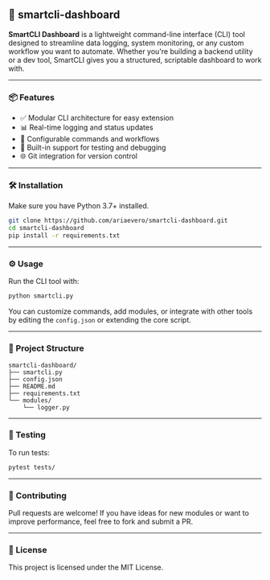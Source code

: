 ## 🚀 smartcli-dashboard

**SmartCLI Dashboard** is a lightweight command-line interface (CLI) tool designed to streamline data logging, system monitoring, or any custom workflow you want to automate. Whether you're building a backend utility or a dev tool, SmartCLI gives you a structured, scriptable dashboard to work with.

---

### 📦 Features

- ✅ Modular CLI architecture for easy extension
- 📊 Real-time logging and status updates
- 🔧 Configurable commands and workflows
- 🧪 Built-in support for testing and debugging
- 🌐 Git integration for version control

---

### 🛠️ Installation

Make sure you have Python 3.7+ installed.

```bash
git clone https://github.com/ariaevero/smartcli-dashboard.git
cd smartcli-dashboard
pip install -r requirements.txt
```

---

### ⚙️ Usage

Run the CLI tool with:

```bash
python smartcli.py
```

You can customize commands, add modules, or integrate with other tools by editing the `config.json` or extending the core script.

---

### 📁 Project Structure

```plaintext
smartcli-dashboard/
├── smartcli.py
├── config.json
├── README.md
├── requirements.txt
└── modules/
    └── logger.py
```

---

### 🧪 Testing

To run tests:

```bash
pytest tests/
```

---

### 🙌 Contributing

Pull requests are welcome! If you have ideas for new modules or want to improve performance, feel free to fork and submit a PR.

---

### 📄 License

This project is licensed under the MIT License.

